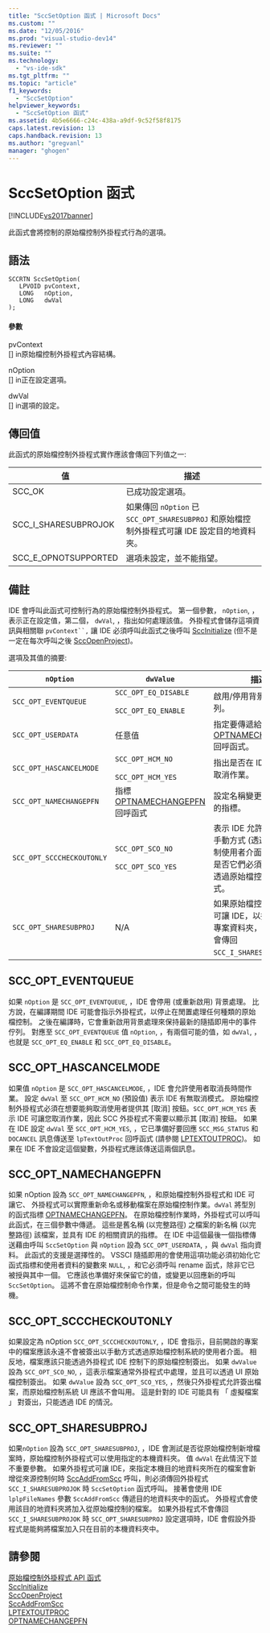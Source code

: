 ```yaml
---
title: "SccSetOption 函式 | Microsoft Docs"
ms.custom: ""
ms.date: "12/05/2016"
ms.prod: "visual-studio-dev14"
ms.reviewer: ""
ms.suite: ""
ms.technology: 
  - "vs-ide-sdk"
ms.tgt_pltfrm: ""
ms.topic: "article"
f1_keywords: 
  - "SccSetOption"
helpviewer_keywords: 
  - "SccSetOption 函式"
ms.assetid: 4b5e6666-c24c-438a-a9df-9c52f58f8175
caps.latest.revision: 13
caps.handback.revision: 13
ms.author: "gregvanl"
manager: "ghogen"
---
```

# SccSetOption 函式
[!INCLUDE[vs2017banner](../code-quality/includes/vs2017banner.md)]

此函式會將控制的原始檔控制外掛程式行為的選項。  
  
## 語法  
  
```cpp#  
SCCRTN SccSetOption(  
   LPVOID pvContext,  
   LONG   nOption,  
   LONG   dwVal  
);  
```  
  
#### 參數  
 pvContext  
 \[\] in原始檔控制外掛程式內容結構。  
  
 nOption  
 \[\] in正在設定選項。  
  
 dwVal  
 \[\] in選項的設定。  
  
## 傳回值  
 此函式的原始檔控制外掛程式實作應該會傳回下列值之一:  
  
|值|描述|  
|-------|--------|  
|SCC\_OK|已成功設定選項。|  
|SCC\_I\_SHARESUBPROJOK|如果傳回 `nOption` 已 `SCC_OPT_SHARESUBPROJ` 和原始檔控制外掛程式可讓 IDE 設定目的地資料夾。|  
|SCC\_E\_OPNOTSUPPORTED|選項未設定，並不能指望。|  
  
## 備註  
 IDE 會呼叫此函式可控制行為的原始檔控制外掛程式。 第一個參數， `nOption`, ，表示正在設定值，第二個， `dwVal`, ，指出如何處理該值。 外掛程式會儲存這項資訊與相關聯 `pvContext``,` 讓 IDE 必須呼叫此函式之後呼叫 [SccInitialize](../extensibility/sccinitialize-function.md) \(但不是一定在每次呼叫之後 [SccOpenProject](../extensibility/sccopenproject-function.md)\)。  
  
 選項及其值的摘要:  
  
|`nOption`|`dwValue`|描述|  
|---------------|---------------|--------|  
|`SCC_OPT_EVENTQUEUE`|`SCC_OPT_EQ_DISABLE`<br /><br /> `SCC_OPT_EQ_ENABLE`|啟用\/停用背景事件佇列。|  
|`SCC_OPT_USERDATA`|任意值|指定要傳遞給使用者值 [OPTNAMECHANGEPFN](../extensibility/optnamechangepfn.md) 回呼函式。|  
|`SCC_OPT_HASCANCELMODE`|`SCC_OPT_HCM_NO`<br /><br /> `SCC_OPT_HCM_YES`|指出是否在 IDE 目前支援取消作業。|  
|`SCC_OPT_NAMECHANGEPFN`|指標 [OPTNAMECHANGEPFN](../extensibility/optnamechangepfn.md) 回呼函式|設定名稱變更的回呼函式的指標。|  
|`SCC_OPT_SCCCHECKOUTONLY`|`SCC_OPT_SCO_NO`<br /><br /> `SCC_OPT_SCO_YES`|表示 IDE 允許超出其檔以手動方式 \(透過原始檔控制使用者介面\) 檢查，或是否它們必須先簽出只能透過原始檔控制外掛程式。|  
|`SCC_OPT_SHARESUBPROJ`|N\/A|如果原始檔控制外掛程式可讓 IDE，以指定的本機專案資料夾，此外掛程式會傳回 `SCC_I_SHARESUBPROJOK`。|  
  
## SCC\_OPT\_EVENTQUEUE  
 如果 `nOption` 是 `SCC_OPT_EVENTQUEUE`, ，IDE 會停用 \(或重新啟用\) 背景處理。 比方說，在編譯期間 IDE 可能會指示外掛程式，以停止在閒置處理任何種類的原始檔控制。 之後在編譯時，它會重新啟用背景處理來保持最新的隨插即用中的事件佇列。 對應至 `SCC_OPT_EVENTQUEUE` 值 `nOption`, ，有兩個可能的值，如 `dwVal`, ，也就是 `SCC_OPT_EQ_ENABLE` 和 `SCC_OPT_EQ_DISABLE`。  
  
## SCC\_OPT\_HASCANCELMODE  
 如果值 `nOption` 是 `SCC_OPT_HASCANCELMODE`, ，IDE 會允許使用者取消長時間作業。 設定 `dwVal` 至 `SCC_OPT_HCM_NO` \(預設值\) 表示 IDE 有無取消模式。 原始檔控制外掛程式必須在想要能夠取消使用者提供其 \[取消\] 按鈕。`SCC_OPT_HCM_YES` 表示 IDE 可讓您取消作業，因此 SCC 外掛程式不需要以顯示其 \[取消\] 按鈕。 如果在 IDE 設定 `dwVal` 至 `SCC_OPT_HCM_YES`, ，它已準備好要回應 `SCC_MSG_STATUS` 和 `DOCANCEL` 訊息傳送至 `lpTextOutProc` 回呼函式 \(請參閱 [LPTEXTOUTPROC](../extensibility/lptextoutproc.md)\)。 如果在 IDE 不會設定這個變數，外掛程式應該傳送這兩個訊息。  
  
## SCC\_OPT\_NAMECHANGEPFN  
 如果 nOption 設為 `SCC_OPT_NAMECHANGEPFN`, ，和原始檔控制外掛程式和 IDE 可讓它、 外掛程式可以實際重新命名或移動檔案在原始檔控制作業。`dwVal` 將型別的函式指標 [OPTNAMECHANGEPFN](../extensibility/optnamechangepfn.md)。 在原始檔控制作業時，外掛程式可以呼叫此函式，在三個參數中傳遞。 這些是舊名稱 \(以完整路徑\) 之檔案的新名稱 \(以完整路徑\) 該檔案，並具有 IDE 的相關資訊的指標。 在 IDE 中這個最後一個指標傳送藉由呼叫 `SccSetOption` 與 `nOption` 設為 `SCC_OPT_USERDATA`, ，與 `dwVal` 指向資料。 此函式的支援是選擇性的。 VSSCI 隨插即用的會使用這項功能必須初始化它函式指標和使用者資料的變數來 `NULL`, ，和它必須呼叫 rename 函式，除非它已被授與其中一個。 它應該也準備好來保留它的值，或變更以回應新的呼叫 `SccSetOption`。 這將不會在原始檔控制命令作業，但是命令之間可能發生的時機。  
  
## SCC\_OPT\_SCCCHECKOUTONLY  
 如果設定為 nOption `SCC_OPT_SCCCHECKOUTONLY`, ，IDE 會指示，目前開啟的專案中的檔案應該永遠不會被簽出以手動方式透過原始檔控制系統的使用者介面。 相反地，檔案應該只能透過外掛程式 IDE 控制下的原始檔控制簽出。 如果 `dwValue` 設為 `SCC_OPT_SCO_NO`, ，這表示檔案通常外掛程式中處理，並且可以透過 UI 原始檔控制簽出。 如果 `dwValue` 設為 `SCC_OPT_SCO_YES`, ，然後只外掛程式允許簽出檔案，而原始檔控制系統 UI 應該不會叫用。 這是針對的 IDE 可能具有 「 虛擬檔案 」 對簽出，只能透過 IDE 的情況。  
  
## SCC\_OPT\_SHARESUBPROJ  
 如果`nOption` 設為 `SCC_OPT_SHARESUBPROJ`, ，IDE 會測試是否從原始檔控制新增檔案時，原始檔控制外掛程式可以使用指定的本機資料夾。 值 `dwVal` 在此情況下並不重要參數。 如果外掛程式可讓 IDE，來指定本機目的地資料夾所在的檔案會新增從來源控制何時 [SccAddFromScc](../extensibility/sccaddfromscc-function.md) 呼叫，則必須傳回外掛程式 `SCC_I_SHARESUBPROJOK` 時 `SccSetOption` 函式呼叫。 接著會使用 IDE `lplpFileNames` 參數 `SccAddFromScc` 傳遞目的地資料夾中的函式。 外掛程式會使用該目的地資料夾將加入從原始檔控制的檔案。 如果外掛程式不會傳回 `SCC_I_SHARESUBPROJOK` 時 `SCC_OPT_SHARESUBPROJ` 設定選項時，IDE 會假設外掛程式是能夠將檔案加入只在目前的本機資料夾中。  
  
## 請參閱  
 [原始檔控制外掛程式 API 函式](../extensibility/source-control-plug-in-api-functions.md)   
 [SccInitialize](../extensibility/sccinitialize-function.md)   
 [SccOpenProject](../extensibility/sccopenproject-function.md)   
 [SccAddFromScc](../extensibility/sccaddfromscc-function.md)   
 [LPTEXTOUTPROC](../extensibility/lptextoutproc.md)   
 [OPTNAMECHANGEPFN](../extensibility/optnamechangepfn.md)